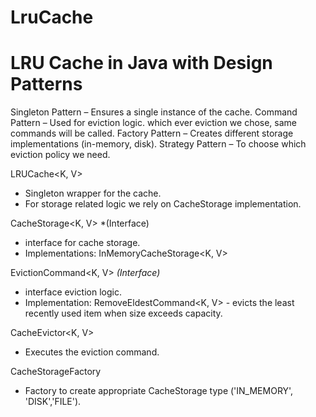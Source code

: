 # LruCache

# LRU Cache in Java with Design Patterns


Singleton Pattern – Ensures a single instance of the cache.
Command Pattern – Used for eviction logic. which ever eviction we chose, same commands will be called.
Factory Pattern – Creates different storage implementations (in-memory, disk).
Strategy Pattern – To choose which eviction policy we need.

LRUCache<K, V>
- Singleton wrapper for the cache.
- For storage related logic we rely on CacheStorage implementation.

CacheStorage<K, V> *(Interface)
- interface for cache storage.
- Implementations: InMemoryCacheStorage<K, V>

 EvictionCommand<K, V> *(Interface)*
- interface eviction logic.
- Implementation: RemoveEldestCommand<K, V> - evicts the least recently used item when size exceeds capacity.

CacheEvictor<K, V>
- Executes the eviction command.

CacheStorageFactory
- Factory to create appropriate CacheStorage type ('IN_MEMORY', 'DISK','FILE').


